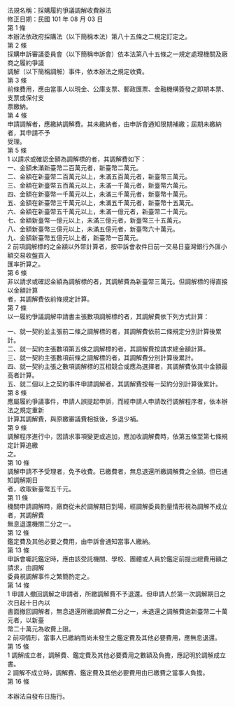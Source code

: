 法規名稱：採購履約爭議調解收費辦法  
修正日期：民國 101 年 08 月 03 日  
第 1 條  
本辦法依政府採購法（以下簡稱本法）第八十五條之二規定訂定之。  
第 2 條  
採購申訴審議委員會（以下簡稱申訴會）依本法第八十五條之一規定處理機關及廠商之履約爭議  
調解（以下簡稱調解）事件，依本辦法之規定收費。  
第 3 條  
前條費用，應由當事人以現金、公庫支票、郵政匯票、金融機構簽發之即期本票、支票或保付支  
票繳納。  
第 4 條  
申請調解者，應繳納調解費。其未繳納者，由申訴會通知限期補繳；屆期未繳納者，其申請不予  
受理。  
第 5 條  
1 以請求或確認金額為調解標的者，其調解費如下：  
一、金額未滿新臺幣二百萬元者，新臺幣二萬元。  
二、金額在新臺幣二百萬元以上，未滿五百萬元者，新臺幣三萬元。  
三、金額在新臺幣五百萬元以上，未滿一千萬元者，新臺幣六萬元。  
四、金額在新臺幣一千萬元以上，未滿三千萬元者，新臺幣十萬元。  
五、金額在新臺幣三千萬元以上，未滿五千萬元者，新臺幣十五萬元。  
六、金額在新臺幣五千萬元以上，未滿一億元者，新臺幣二十萬元。  
七、金額新臺幣一億元以上，未滿三億元者，新臺幣三十五萬元。  
八、金額新臺幣三億元以上，未滿五億元者，新臺幣六十萬元。  
九、金額新臺幣五億元以上者，新臺幣一百萬元。  
2 前項調解標的之金額以外幣計算者，按申訴會收件日前一交易日臺灣銀行外匯小額交易收盤買入  
匯率折算之。  
第 6 條  
非以請求或確認金額為調解標的者，其調解費為新臺幣三萬元。但調解標的得直接以金額計算  
者，其調解費依前條規定計算。  
第 7 條  
以一履約爭議調解申請書主張數項調解標的者，其調解費依下列方式計算：  


一、就一契約並主張前二條之調解標的者，其調解費依前二條規定分別計算後累計。  
二、就一契約主張數項第五條之調解標的者，其調解費按請求總金額計算。  
三、就一契約主張數項前條之調解標的者，其調解費分別計算後累計。  
四、就一契約主張之數項調解標的互相競合或應為選擇者，其調解費依其中金額最高者計算。  
五、就二個以上之契約事件申請調解者，其調解費按每一契約分別計算後累計。  
第 8 條  
應屬履約爭議事件，申請人誤提起申訴，而經申請人申請改行調解程序者，依本辦法之規定重新  
計算其調解費，與原繳審議費相抵後，多退少補。  
第 9 條  
調解程序進行中，因請求事項變更或追加，應加收調解費時，依第五條至第七條規定計算追繳  
之。  
第 10 條  
調解申請不予受理者，免予收費。已繳費者，無息退還所繳調解費之全額。但已通知調解期日  
者，收取新臺幣五千元。  
第 11 條  
機關申請調解時，廠商從未於調解期日到場，經調解委員酌量情形視為調解不成立者，其調解費  
無息退還機關二分之一。  
第 12 條  
鑑定費及其他必要之費用，由申訴會通知當事人繳納。  
第 13 條  
申訴會囑託鑑定時，應由該受託機關、學校、團體或人員於鑑定前提出總費用額之請求，由調解  
委員視調解事件之繁簡酌定之。  
第 14 條  
1 申請人撤回調解之申請者，所繳調解費不予退還。但申請人於第一次調解期日之次日起十日內以  
書面撤回調解者，無息退還所繳調解費二分之一，未退還之調解費逾新臺幣二十萬元者，以新臺  
幣二十萬元為收費上限。  
2 前項情形，當事人已繳納而尚未發生之鑑定費及其他必要費用，應無息退還。  
第 15 條  
1 調解成立者，調解費、鑑定費及其他必要費用之數額及負擔，應記明於調解成立書。  
2 調解不成立時，調解費、鑑定費及其他必要費用由已繳費之當事人負擔。  
第 16 條  


本辦法自發布日施行。  


